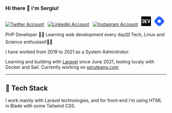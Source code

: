 ### Hi there 👋 i'm Sergiu!

<!-- Actual text -->

<a href="https://twitter.com/sergiuprt"><img src="https://cdn.worldvectorlogo.com/logos/twitter-6.svg" title="Twitter" alt="Twitter Account" width="40"/></a>
&ensp;<a href="https://www.linkedin.com/in/sergiuprt/"><img src="https://cdn.worldvectorlogo.com/logos/linkedin-icon-2.svg" title="Linkedin" alt="Linkedin Account" width="30"/></a> 
&ensp;<a href="https://www.instagram.com/sergiu.ldvprj"><img src="https://cdn.worldvectorlogo.com/logos/instagram-5.svg" title="Instagram" alt="Instagram Account" width="30"/></a>
&ensp;<a href="https://dev.to/sergiuprt"><img src="https://github.com/FrancescoXX/FrancescoXX/blob/main/dev-black.png" title="DEV" alt="DEVto Blog" width="30"/></a>
&ensp;<a href="https://spruteanu.com"><img src="https://github.com/FrancescoXX/FrancescoXX/blob/main/CDyAuTy75.png" title="Hashnode" alt="Hashnode blog" width="30"/></a>
<br>

PHP Developer 🧑‍💻 Learning web development every day⌨️
Tech, Linux and Science enthusiast!🔬🔭

I have worked from 2019 to 2021 as a System Adminitrator.

Learning and building with [Laravel](https://laravel.com/) since June 2021, testing localy with Docker and Sail.
Currently working on [spruteanu.com](https://spruteanu.com)
___


## 🥞 Tech Stack
 
I work mainly with Laravel technologies, and for front-end i'm using HTML in Blade with some Tailwind CSS.
